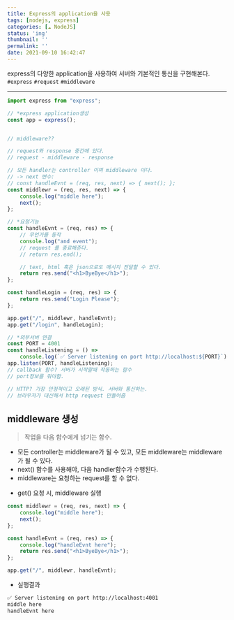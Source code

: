 ```yaml
---
title: Express의 application을 사용
tags: [nodejs, express]
categories: [☁️ NodeJS]
status: 'ing'
thumbnail: ''
permalink: ''
date: 2021-09-10 16:42:47
---
```


express의 다양한 application을 사용하여 서버와 기본적인 통신을 구현해본다.
`#express` `#request` `#middleware`
<!-- excerpt -->

<!-- toc -->

---

```js
import express from "express";

// *express application생성
const app = express();


// middleware??

// request와 response 중간에 있다.
// request - middleware - response

// 모든 handler는 controller 이며 middleware 이다.
// -> next 변수: 
// const handleEvnt = (req, res, next) => { next(); };
const middlewr = (req, res, next) => {
    console.log("middle here");
    next();
};

// *요청기능
const handleEvnt = (req, res) => {
    // 무언가를 동작
    console.log("and event");
    // request 를 종료해준다.
    // return res.end();

    // text, html 혹은 json으로도 메시지 전달할 수 있다.
    return res.send("<h1>ByeBye</h1>");
};

const handleLogin = (req, res) => {
    return res.send("Login Please");
};

app.get("/", middlewr, handleEvnt);
app.get("/login", handleLogin);

// *외부서버 연결
const PORT = 4001
const handleListening = () =>
    console.log(`✅ Server listening on port http://localhost:${PORT}`);
app.listen(PORT, handleListening);
// callback 함수? 서버가 시작할때 작동하는 함수
// port정보를 줘야함.

// HTTP? 가장 안정적이고 오래된 방식. 서버와 통신하는.
// 브라우저가 대신해서 http request 만들어줌
```

## middleware 생성

> 작업을 다음 함수에게 넘기는 함수.

- 모든 controller는 middleware가 될 수 있고, 모든 middleware는 middleware가 될 수 있다.
- next() 함수를 사용해야, 다음 handler함수가 수행된다.
- middleware는 요청하는 request를 할 수 없다.

* get() 요청 시, middleware 실행

```js
const middlewr = (req, res, next) => {
    console.log("middle here");
    next();
};

const handleEvnt = (req, res) => {
    console.log("handleEvnt here");
    return res.send("<h1>ByeBye</h1>");
};

app.get("/", middlewr, handleEvnt);
```

* 실행결과

```bash
✅ Server listening on port http://localhost:4001
middle here
handleEvnt here
```

